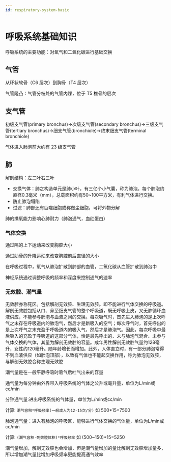 ```yaml
---
id: respiratory-system-basic
---
```


# 呼吸系统基础知识

呼吸系统的主要功能：对氧气和二氧化碳进行基础交换

## 气管

从环状软骨（C6 层次）到胸骨（T4 层次）

气管隆凸：气管分枝处的气管内踝，位于 T5 椎骨的层次

## 支气管

初级支气管(primary bronchus)→次级支气管(secondary bronchus)→三级支气管(tertiary bronchus)→细支气管(bronchiole)→终末细支气管(terminal bronchiole)

气体进入肺泡前大约有 23 级支气管

## 肺

解剖结构：左二叶右三叶

- 交换气体：肺之构造单元是肺小叶，有三亿个小气囊，称为肺泡。每个肺泡约直径0.3毫米（mm），总载面积约有50~100平方米，有利气体进行交换。
- 防止肺泡塌陷
- 过滤：肺部还有巨噬细胞或称做尘细胞，可将外物分解

肺的携氧能力影响心肺耐力（肺泡通气，血红蛋白）

### 气体交换

通过隔的上下运动来改变胸腔大小

通过肋骨的升降运动来改变胸腔前后直径的大小

在呼吸过程中，氧气从肺泡扩散到肺部的血管，二氧化碳从血管扩散到肺泡中

神经系统通过调整呼吸的频率和深度来控制通气的速率

### 无效腔、潮气量

无效腔亦称死区。包括解剖无效腔、生理无效腔。即不能进行气体交换的呼吸道。解剖无效腔包括从口、鼻至细支气管的整个呼吸道，既无呼吸上皮，又无肺循环血液供应，不能参与肺泡与血液之间的交换。每次吸气时，首先进入肺泡的是上次呼气之末存在呼吸道内的肺泡气，然后才是新吸入的空气；每次呼气时，首先呼出的是上次呼气之末充盈于呼吸道内的吸入气，然后才是肺泡气。因此，每次呼吸中最后吸入的充盈于呼吸道的这部分气体，恰是最先呼出的、未与肺泡气混合、未参与气体交换的气体，其量为解剖无效腔的容量。成年男性解剖无效腔气量约128毫升，女性约120毫升。随年龄增长而增加。此外，人体直立时，有一部分肺泡常得不到血液供应（如肺泡顶部），以致有气体也不能起交换作用，称为肺泡无效腔，与解剖无效腔合称生理无效腔

潮气量是在一般平静呼吸时吸气后吐气出来的容量

通气量为每分钟由外界带入呼吸系统的气体之公升或毫升量，单位为L/min或cc/min

分钟通气量:进出呼吸系统的气体量，单位为L/min或cc/min

计算: `潮气容积*呼吸频率(一般成人为12-15次/分)` 如 500\*15=7500

肺泡通气量：进入有肺泡的呼吸区，能够进行气体交换的气体量，单位为L/min或cc/min

计算: `(潮气容积-死效腔体积)*呼吸频率` 如 (500~150)\*15=5250

潮气量增加，解剖无效腔也会增加，但是潮气量增加的量比解剖无效腔增加量多，所以增加潮气量比增加呼吸频率更能提高通气效率
